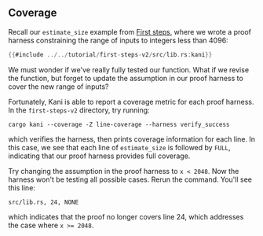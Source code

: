 ## Coverage

Recall our `estimate_size` example from [First steps](../tutorial-first-steps.md),
where we wrote a proof harness constraining the range of inputs to integers less than 4096:

```rust
{{#include ../../tutorial/first-steps-v2/src/lib.rs:kani}}
```

We must wonder if we've really fully tested our function.
What if we revise the function, but forget to update the assumption in our proof harness to cover the new range of inputs?

Fortunately, Kani is able to report a coverage metric for each proof harness.
In the `first-steps-v2` directory, try running:

```
cargo kani --coverage -Z line-coverage --harness verify_success
```

which verifies the harness, then prints coverage information for each line.
In this case, we see that each line of `estimate_size` is followed by `FULL`, indicating that our proof harness provides full coverage.

Try changing the assumption in the proof harness to `x < 2048`.
Now the harness won't be testing all possible cases.
Rerun the command.
You'll see this line:

```
src/lib.rs, 24, NONE
```

which indicates that the proof no longer covers line 24, which addresses the case where `x >= 2048`.
